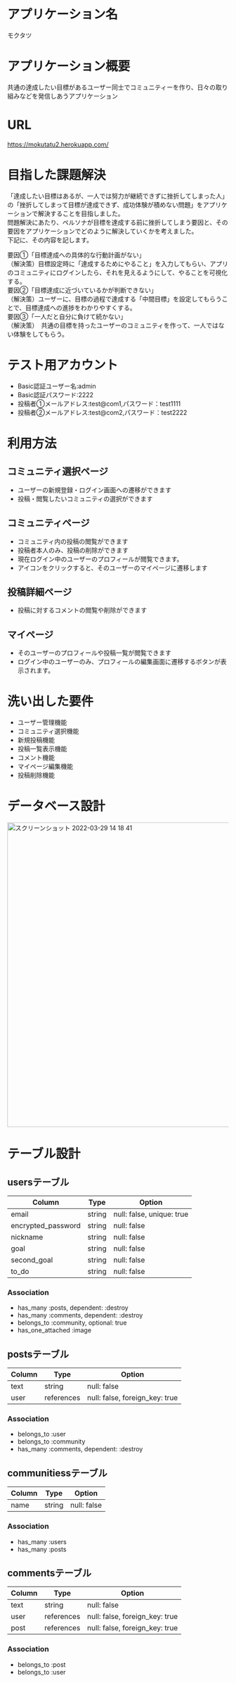 # アプリケーション名
モクタツ

# アプリケーション概要
共通の達成したい目標があるユーザー同士でコミュニティーを作り、日々の取り組みなどを発信しあうアプリケーション

# URL
https://mokutatu2.herokuapp.com/

# 目指した課題解決
「達成したい目標はあるが、一人では努力が継続できずに挫折してしまった人」の「挫折してしまって目標が達成できず、成功体験が積めない問題」をアプリケーションで解決することを目指しました。  
問題解決にあたり、ペルソナが目標を達成する前に挫折してしまう要因と、その要因をアプリケーションでどのように解決していくかを考えました。  
下記に、その内容を記します。

要因①「目標達成への具体的な行動計画がない」
<br>
（解決策）目標設定時に「達成するためにやること」を入力してもらい、アプリのコミュニティにログインしたら、それを見えるようにして、やることを可視化する。
<br>
要因②「目標達成に近づいているかが判断できない」　
<br>
（解決策）ユーザーに、目標の過程で達成する「中間目標」を設定してもらうことで、目標達成への進捗をわかりやすくする。
<br>
要因③「一人だと自分に負けて続かない」
<br>
（解決策）　共通の目標を持ったユーザーのコミュニティを作って、一人ではない体験をしてもらう。  


# テスト用アカウント
* Basic認証ユーザー名:admin
* Basic認証パスワード:2222
* 投稿者①メールアドレス:test@com1,パスワード：test1111
* 投稿者②メールアドレス:test@com2,パスワード：test2222

# 利用方法

## コミュニティ選択ページ
* ユーザーの新規登録・ログイン画面への遷移ができます
* 投稿・閲覧したいコミュニティの選択ができます

## コミュニティページ
* コミュニティ内の投稿の閲覧ができます
* 投稿者本人のみ、投稿の削除ができます
* 現在ログイン中のユーザーのプロフィールが閲覧できます。
* アイコンをクリックすると、そのユーザーのマイページに遷移します

## 投稿詳細ページ
* 投稿に対するコメントの閲覧や削除ができます

## マイページ
* そのユーザーのプロフィールや投稿一覧が閲覧できます
* ログイン中のユーザーのみ、プロフィールの編集画面に遷移するボタンが表示されます。
 
# 洗い出した要件
* ユーザー管理機能
* コミュニティ選択機能
* 新規投稿機能
* 投稿一覧表示機能
* コメント機能
* マイページ編集機能
* 投稿削除機能

# データベース設計
<img width="692" alt="スクリーンショット 2022-03-29 14 18 41" src="https://user-images.githubusercontent.com/97263370/160538949-6fce222d-b121-4dad-b603-f12fe80d3566.png">


# テーブル設計

## usersテーブル
| Column             | Type   | Option                    |
| ------------------ | ------ | ------------------------- |
| email              | string | null: false, unique: true |
| encrypted_password | string | null: false               |
| nickname           | string | null: false               |   
| goal               | string | null: false               |
| second_goal        | string | null: false               |
| to_do              | string | null: false               |


### Association
- has_many :posts, dependent: :destroy
- has_many :comments, dependent: :destroy
- belongs_to :community, optional: true
- has_one_attached :image


## postsテーブル
| Column              | Type       | Option                         |
| ----------------    | ---------- |------------------------------- |
| text                | string     | null: false                    |  
| user                | references | null: false, foreign_key: true |

### Association
- belongs_to :user
- belongs_to :community
- has_many :comments, dependent: :destroy


## communitiessテーブル
| Column         | Type       | Option                         |
| -------------- | ---------- | ------------------------------ |
| name           | string     | null: false                    |  


### Association
- has_many :users
- has_many :posts


## commentsテーブル
| Column              | Type       | Option                         |
| ----------------    | ---------- |------------------------------- |
| text                | string     | null: false                    |  
| user                | references | null: false, foreign_key: true |
| post                | references | null: false, foreign_key: true |

### Association
- belongs_to :post
- belongs_to :user
